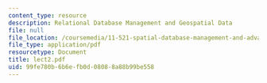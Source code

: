 ```yaml
---
content_type: resource
description: Relational Database Management and Geospatial Data
file: null
file_location: /coursemedia/11-521-spatial-database-management-and-advanced-geographic-information-systems-spring-2003/99fe780b6b6efb0d08088a88b99be558_lect2.pdf
file_type: application/pdf
resourcetype: Document
title: lect2.pdf
uid: 99fe780b-6b6e-fb0d-0808-8a88b99be558
---
```

